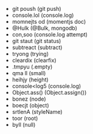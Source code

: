 - git poush (git push)
- console.lol (console.log)
- momnejts od (momentjs doc)
- @Hulk (@Bulk, mongodb)
- con,soo (console.log attempt)
- git staut (git status)
- subtreact (subtract)
- tryong (trying)
- cleardix (clearfix)
- .tmpyu (.empty)
- qma ll (small)
- heihjy (height)
- console<log5 (console.log)
- Object.ass() (Object.assign())
- bonez (node)
- boecjt (object)
- srtlenA (styleName)
- toor (root)
- byll (null)